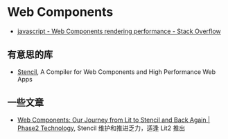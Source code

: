 Web Components
===

- [javascript - Web Components rendering performance - Stack Overflow](https://stackoverflow.com/questions/46431688/web-components-rendering-performance)

## 有意思的库

- [Stencil](https://stenciljs.com/),   A Compiler for Web Components and High Performance Web Apps

## 一些文章

- [Web Components: Our Journey from Lit to Stencil and Back Again | Phase2 Technology](https://www.phase2technology.com/blog/web-components-our-journey-from-lit-to-stencil-and-back-again), Stencil 维护和推进乏力，适逢 Lit2 推出
